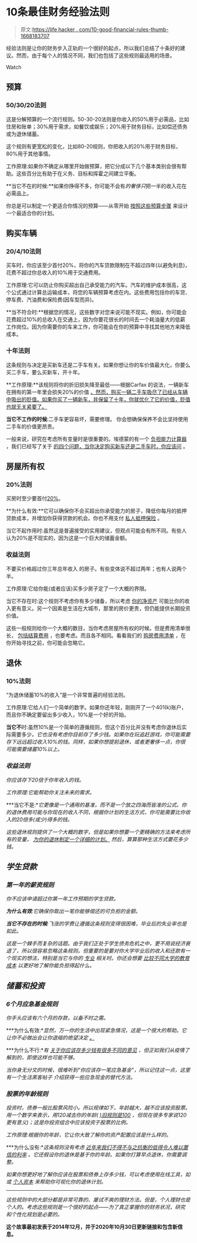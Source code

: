 # 10条最佳财务经验法则

> 原文:[https://life hacker . com/10-good-financial-rules-thumb-1668183707](https://lifehacker.com/10-good-financial-rules-of-thumb-1668183707)

经验法则是让你的财务步入正轨的一个很好的起点，所以我们总结了十条好的建议。然而，由于每个人的情况不同，我们也包括了这些规则最适用的场景。

Watch

## **预算**

### **50/30/20法则**

这是分解预算的一个流行规则。50-30-20法则是你收入的50%用于必需品，比如住房和账单；30%用于需求，如餐饮或娱乐；20%用于财务目标，比如偿还债务或为退休储蓄。

这个规则有更宽松的变化，比如80-20规则，你把收入的20%用于财务目标，80%用于其他事情。

工作原理:如果你不确定从哪里开始做预算，把它分成以下几个基本类别会很有帮助。这些百分比有助于在义务、目标和挥霍之间建立平衡。

**当它不在的时候:**如果你挣得不多，你可能不会有*的奢侈只*把一半的收入花在必需品上。

你总是可以制定一个更适合你情况的预算——从零开始 [按照这些预算步骤](https://lifehacker.com/five-simple-budgeting-strategies-that-can-bring-real-re-1782510610) 来设计一个最适合你的计划。

## **购买车辆**

### **20/4/10法则**

买车时，你应该至少首付20%，将你的汽车贷款限制在不超过四年(以避免利息)，花费不超过你总收入的10%用于交通费用。

工作原理:它可以防止你购买超出自己承受能力的汽车。汽车的维护成本很高，这个公式通过计算总运输成本，将您的车辆预算考虑在内。这些费用包括你的车贷、停车费、汽油费和保险费(因车型而异)。

**当不符合时:**根据您的情况，这些数字对您来说可能不现实。例如，你可能会花费超过10%的总收入在交通上，因为你要花很长的时间去一个耗油量大的低薪工作岗位。因为你需要你的车来工作，你可能会在你的预算中寻找其他地方来降低成本。

### **十年法则**

这条规则与决定是买新车还是二手车有关。如果你想让你的车价值最大化，你要么买二手车，要么买新车，开十年。

**工作原理:**该规则将你的折旧损失降至最低——根据Carfax 的说法，一辆新车在拥有的第一年里会损失20%的价值 [。然而，购买一辆二手车吸尽了已经从车辆中吸出的贬值。如果你买了一辆新车，并保留了十年，你就优化了它的价值，贬值也就无关紧要了。](https://www.carfax.com/blog/car-depreciation#:~:text=Our%20data%20shows%20that%20cars,first%2012%20months%20of%20ownership.)

**当它不工作的时候**:二手车更容易坏，需要修理。
你会想确保保养不会比坚持使用二手车的价值更昂贵。

一般来说，研究在考虑所有变量时是很重要的。埃德蒙的有一个 [负担能力计算器](http://www.edmunds.com/calculators/affordability.html) ，我们已经写了关于 [的四个问题，当你决定购买新车还是二手车时，你应该问](https://twocents.lifehacker.com/four-questions-you-should-ask-to-decide-between-a-new-1545827539) 。

## **房屋所有权**

### **20%法则**

买房时至少要首付[20%](https://twocents.lifehacker.com/should-you-put-more-than-20-down-on-a-house-if-you-can-1827231283)。

**为什么有效:**它可以确保你不会买超出你承受能力的房子，降低你每月的抵押贷款成本，并增加你获得贷款的机会。你也不用支付 [私人抵押保险](https://twocents.lifehacker.com/can-you-get-a-mortgage-with-2-to-3-down-1827110213) 。

当它不起作用时:虽然这是普遍接受的实用建议，但观点可能会有所不同。有些人认为20%是不现实的，因为这是一个巨大的储蓄金额。

### **收益法则**

不要买价格超过你三年总年收入 的房子。有些变体说不超过两年；也有人说两个半。

工作原理:它给你能(或者应该)买多少房子定了一个大概的界限。

当它不存在时:这个规则不考虑你有多少储备，所以考虑 [你的净资产](https://lifehacker.com/if-you-want-to-grow-your-net-worth-youre-going-to-have-1834613185) 可能比你的收入更有意义。另一个因素是生活在大城市，那里的房价更贵，但仍能提供长期投资价值。

这些一般规则给你一个大概的数目，当你考虑房屋所有权的时候。但是费用清单很长， [包括结算费用](http://twocents.lifehacker.com/watch-out-for-these-closing-costs-when-buying-a-home-1566828810) ，也要考虑。而且各不相同。看看我们的 [购房费用清单](https://twocents.lifehacker.com/all-the-hidden-unexpected-costs-of-buying-a-home-1758138500) ，在你开始寻找之前，你可能会忽略它。

## **退休**

### **10%法则**

“为退休储蓄10%的收入”是一个非常普遍的经验法则。

工作原理:它给人们一个简单的数字。如果你还年轻，刚刚开了一个401(k)账户，而且你不确定要留出多少收入，10%是一个好的开始。

**当它不**时:虽然10%是一个简单的遵循规则，但这个百分比并没有考虑你退休后实际需要多少[](https://twocents.lifehacker.com/how-much-should-you-have-saved-at-every-age-1821498621)*。它也没有考虑你目前存了多少钱。如果你在玩追赶游戏，你可能需要存下远远超过收入10%的钱。同样，如果你想提前退休，或者更奢侈一点，你很可能需要储蓄10%以上。*

### ***收益法则***

*你应该存下20倍于你年收入的钱。*

*工作原理:它能帮助你关注未来的需求。*

***当它不是:**它更像是一个通用的基准，而不是一个放之四海而皆准的公式。你的退休费用可能与你现在的收入不同，根据你计划的生活方式，你可能需要比你收入的20倍多(或少)得多的钱。*

*这些退休规则提供了一个大概的数字，但是如果你想要一个更精确的方法来考虑所有的变量， [为你的退休制定一个详细的计划。](https://twocents.lifehacker.com/plan-to-retire-even-if-you-dont-plan-to-retire-1834919172) 然后，算算那种生活方式要花多少钱。*

## ***学生贷款***

### ***第一年的薪资规则***

*你不应该申请超过你第一年工作预期的学生贷款。*

***为什么有效**:它确保你取出一笔你能够偿还的可负担的金额。*

***当它不存在的时候**:飞涨的学费让遵循这条规则变得很困难，毕业后的失业率也是如此。*

*这是一个棘手而复杂的话题。由于我们正处于学生债务危机之中，更不用说经济衰退了，所以很容易忽略这条规则。但重要的是要对你大学毕业后的收入和还款有一个现实的想法，特别是当它与你的 [专业](https://twocents.lifehacker.com/compare-salaries-for-different-college-majors-across-st-1822310066) 相关时。你还会想要 [比较不同大学的教育成本](https://twocents.lifehacker.com/calculate-the-total-cost-of-college-not-just-tuition-1837102849) 以更好地了解你能负担得起什么。*

## ***储蓄和投资***

### ***6个月应急基金规则***

*你手头应该有六个月的存款，以备不时之需。*

***为什么有效:**显然，万一你的生活中出现紧急情况，这是一个很大的帮助。它让你不必做出会让你退缩的绝望决定 [。](http://twocents.lifehacker.com/common-debt-traps-that-keep-you-living-paycheck-to-pa-1637915715)*

***为什么不行:**有 [关于你应该存多少钱有很多不同的意见](https://twocents.lifehacker.com/aim-for-this-emergency-fund-goal-1832782922) ，但正如我们从疫情了解到的，即使这样也可能不够。*

*当你身无分文的时候，很难听到“你应该存一笔应急基金”，所以记住这一点，这里有一个生活黑客帖子 介绍获得一些应急现金的替代方法。*

### ***股票的年龄规则***

*投资时，债券一般比股票风险小。所以规律如下，年龄越大，越不应该投资股票。用一个数字来表示，用120减去你的年龄( [)旧规则是100](http://money.cnn.com/retirement/guide/investing_basics.moneymag/index7.htm) ，但现在很多专家说120更有意义)；这是你投资组合中应该投资于股票的比例。*

*工作原理:根据你的年龄，它让你大致了解你的资产配置应该是什么样的。*

***为什么没有:**这条规则没有考虑 [近年来我们不得不与之抗衡的低得令人难以置信的利率](https://lifehacker.com/what-the-federal-reserve-interest-rate-cut-might-mean-f-1836790877) 。它还假设你的退休是基于你的年龄。如果你打算早点退休，你需要调整。*

*如果你想更好地了解你应该在股票和债券上存多少钱，可以考虑使用在线工具，如或 [个人资本](https://www.personalcapital.com/get-started/?utm_source=The+College+Investor+LLC&utm_medium=affiliate&utm_campaign=Personal+Capital+%24100k+Aggregators&utm_content=&utm_keyword=https%3A%2F%2Fthecollegeinvestor.com%2F&source=SOURCE&c3ch=Affiliate&c3nid=The+College+Investor+LLC) 来帮助你可视化你的退休计划。*

* * *

*这些规则中的大部分都是非常可靠的、屡试不爽的理财方法。但是，个人理财也是个人的。考虑这些规则是一个很好的起点——为了真正掌握你的财务状况，研究和个性化规划是必要的。*

**这个故事最初发表于2014年12月，并于2020年10月30日更新链接和包含新信息。**